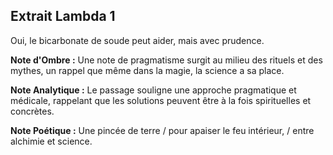 ## Extrait Lambda 1

Oui, le bicarbonate de soude peut aider, mais avec prudence.

**Note d'Ombre :** Une note de pragmatisme surgit au milieu des rituels et des mythes, un rappel que même dans la magie, la science a sa place.

**Note Analytique :** Le passage souligne une approche pragmatique et médicale, rappelant que les solutions peuvent être à la fois spirituelles et concrètes.

**Note Poétique :** Une pincée de terre / pour apaiser le feu intérieur, / entre alchimie et science.
